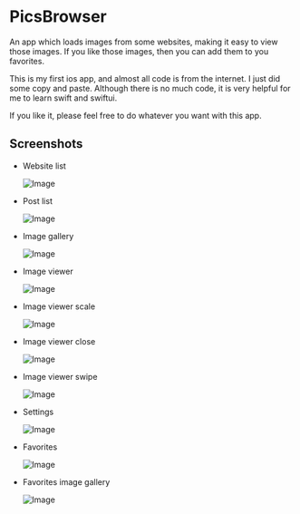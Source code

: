 # PicsBrowser

An app which loads images from some websites, making it easy to view those images. If you like those images, then you can add them to you favorites.

This is my first ios app, and almost all code is from the internet. I just did some copy and paste. Although there is no much code, it is very helpful for me to learn swift and swiftui.

If you like it, please feel free to do whatever you want with this app.

## Screenshots

- Website list

  ![Image](Screenshots/s1.jpg)


- Post list

  ![Image](Screenshots/s2.jpg)

- Image gallery

  ![Image](Screenshots/s3.jpg)

- Image viewer

  ![Image](Screenshots/s4.jpg)

- Image viewer scale

  ![Image](Screenshots/s5.jpg)

- Image viewer close

  ![Image](Screenshots/s6.jpg)

- Image viewer swipe

  ![Image](Screenshots/s7.jpg)

- Settings

  ![Image](Screenshots/s8.jpg)

- Favorites

  ![Image](Screenshots/s9.jpg)

- Favorites image gallery

  ![Image](Screenshots/s10.jpg)
